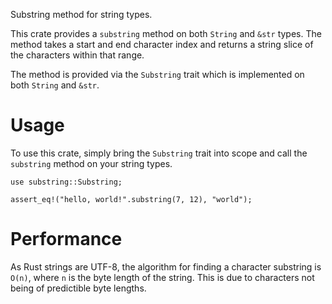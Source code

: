 Substring method for string types.

This crate provides a `substring` method on both `String` and `&str` types. The method takes a
start and end character index and returns a string slice of the characters within that range.

The method is provided via the `Substring` trait which is implemented on both `String` and `&str`.

# Usage

To use this crate, simply bring the `Substring` trait into scope and call the `substring` method on
your string types.

```
use substring::Substring;

assert_eq!("hello, world!".substring(7, 12), "world");
```

# Performance

As Rust strings are UTF-8, the algorithm for finding a character substring is `O(n)`, where `n` is
the byte length of the string. This is due to characters not being of predictible byte lengths.
